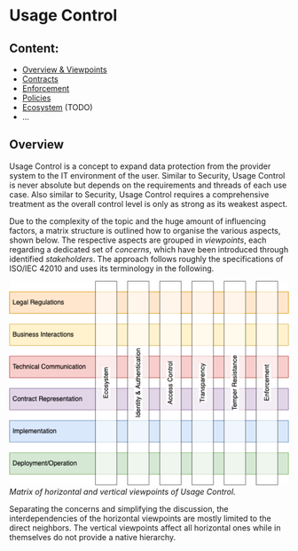 # Usage Control

## Content:

- [Overview & Viewpoints](./README.md)
- [Contracts](contracts.md)
- [Enforcement](enforcement.md)
- [Policies](policies.md)
- [Ecosystem](ecosystem.md) (TODO)
- ...

## Overview

Usage Control is a concept to expand data protection from the provider system to the IT environment of the user. Similar to Security, Usage Control is never absolute but depends on the requirements and threads of each use case. Also similar to Security, Usage Control requires a comprehensive treatment as the overall control level is only as strong as its weakest aspect.

Due to the complexity of the topic and the huge amount of influencing factors, a matrix structure is outlined how to organise the various aspects, shown below. The respective aspects are grouped in _viewpoints_, each regarding a dedicated set of _concerns_, which have been introduced through identified _stakeholders_. The approach follows roughly the specifications of ISO/IEC 42010 and uses its terminology in the following.

![Viewpoints](diagrams/usage_control_viewpoints.png)
*Matrix of horizontal and vertical viewpoints of Usage Control.*

Separating the concerns and simplifying the discussion, the interdependencies of the horizontal viewpoints are mostly limited to the direct neighbors. The vertical viewpoints affect all horizontal ones while in themselves do not provide a native hierarchy.  
